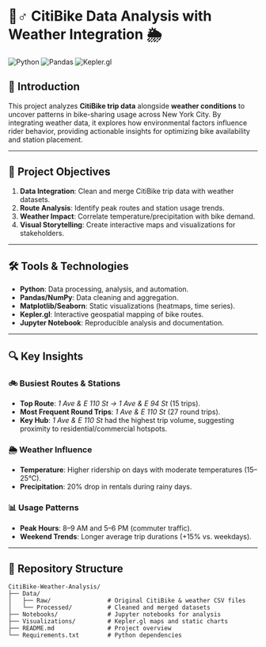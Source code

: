 # 🚴♂️ CitiBike Data Analysis with Weather Integration 🌦️

![Python](https://img.shields.io/badge/Python-3776AB?style=for-the-badge&logo=python&logoColor=white) ![Pandas](https://img.shields.io/badge/Pandas-150458?style=for-the-badge&logo=pandas&logoColor=white) ![Kepler.gl](https://img.shields.io/badge/Kepler.gl-000000?style=for-the-badge)

## 🌟 **Introduction**  
This project analyzes **CitiBike trip data** alongside **weather conditions** to uncover patterns in bike-sharing usage across New York City. By integrating weather data, it explores how environmental factors influence rider behavior, providing actionable insights for optimizing bike availability and station placement.  

---

## 🎯 **Project Objectives**  
1. **Data Integration**: Clean and merge CitiBike trip data with weather datasets.  
2. **Route Analysis**: Identify peak routes and station usage trends.  
3. **Weather Impact**: Correlate temperature/precipitation with bike demand.  
4. **Visual Storytelling**: Create interactive maps and visualizations for stakeholders.  

---

## 🛠️ **Tools & Technologies**  
- **Python**: Data processing, analysis, and automation.  
- **Pandas/NumPy**: Data cleaning and aggregation.  
- **Matplotlib/Seaborn**: Static visualizations (heatmaps, time series).  
- **Kepler.gl**: Interactive geospatial mapping of bike routes.  
- **Jupyter Notebook**: Reproducible analysis and documentation.  

---

## 🔍 **Key Insights**  
### 🚲 **Busiest Routes & Stations**  
- **Top Route**: *1 Ave & E 110 St → 1 Ave & E 94 St* (15 trips).  
- **Most Frequent Round Trips**: *1 Ave & E 110 St* (27 round trips).  
- **Key Hub**: *1 Ave & E 110 St* had the highest trip volume, suggesting proximity to residential/commercial hotspots.  

### 🌦️ **Weather Influence**  
- **Temperature**: Higher ridership on days with moderate temperatures (15–25°C).  
- **Precipitation**: 20% drop in rentals during rainy days.  

### 📊 **Usage Patterns**  
- **Peak Hours**: 8–9 AM and 5–6 PM (commuter traffic).  
- **Weekend Trends**: Longer average trip durations (+15% vs. weekdays).  

---

## 📂 **Repository Structure**  
```plaintext
CitiBike-Weather-Analysis/  
├── Data/  
│   ├── Raw/                # Original CitiBike & weather CSV files  
│   └── Processed/          # Cleaned and merged datasets  
├── Notebooks/              # Jupyter notebooks for analysis  
├── Visualizations/         # Kepler.gl maps and static charts  
├── README.md               # Project overview  
└── Requirements.txt        # Python dependencies  

